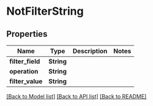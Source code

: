 # NotFilterString

## Properties

Name | Type | Description | Notes
------------ | ------------- | ------------- | -------------
**filter_field** | **String** |  | 
**operation** | **String** |  | 
**filter_value** | **String** |  | 

[[Back to Model list]](../README.md#documentation-for-models) [[Back to API list]](../README.md#documentation-for-api-endpoints) [[Back to README]](../README.md)


